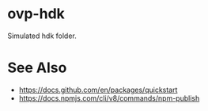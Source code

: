 # ovp-hdk
Simulated hdk folder.

# See Also
* https://docs.github.com/en/packages/quickstart
* https://docs.npmjs.com/cli/v8/commands/npm-publish
